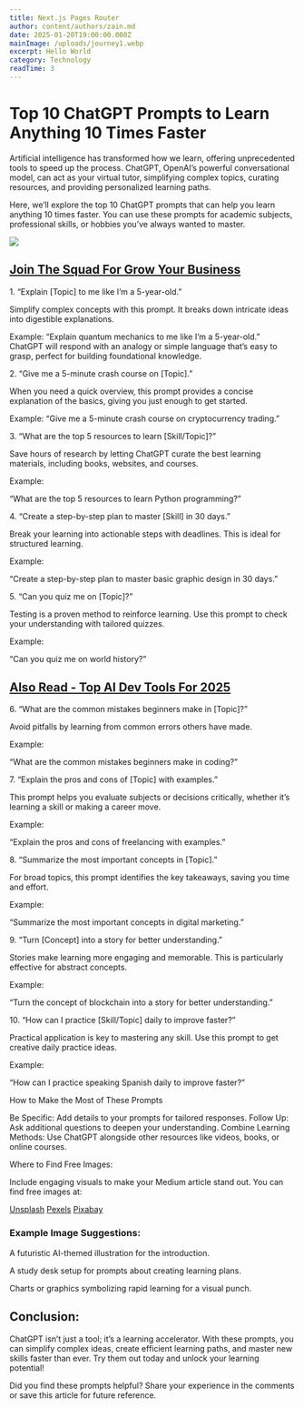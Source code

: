 ```yaml
---
title: Next.js Pages Router
author: content/authors/zain.md
date: 2025-01-20T19:00:00.000Z
mainImage: /uploads/journey1.webp
excerpt: Hello World
category: Technology
readTime: 3
---
```


# Top 10 ChatGPT Prompts to Learn Anything 10 Times Faster

Artificial intelligence has transformed how we learn, offering unprecedented tools to speed up the process. ChatGPT, OpenAI’s powerful conversational model, can act as your virtual tutor, simplifying complex topics, curating resources, and providing personalized learning paths.

Here, we’ll explore the top 10 ChatGPT prompts that can help you learn anything 10 times faster. You can use these prompts for academic subjects, professional skills, or hobbies you’ve always wanted to master.

![](/uploads/journey1.webp)

## [Join The Squad For Grow Your Business](https://app.daily.dev/squads/saasbestdeal)

1\. “Explain \[Topic] to me like I’m a 5-year-old.”

Simplify complex concepts with this prompt. It breaks down intricate ideas into digestible explanations.

Example: “Explain quantum mechanics to me like I’m a 5-year-old.” ChatGPT will respond with an analogy or simple language that’s easy to grasp, perfect for building foundational knowledge.

2\. “Give me a 5-minute crash course on \[Topic].”

When you need a quick overview, this prompt provides a concise explanation of the basics, giving you just enough to get started.

Example: “Give me a 5-minute crash course on cryptocurrency trading.”

3\. “What are the top 5 resources to learn \[Skill/Topic]?”

Save hours of research by letting ChatGPT curate the best learning materials, including books, websites, and courses.

Example:

“What are the top 5 resources to learn Python programming?”

4\. “Create a step-by-step plan to master \[Skill] in 30 days.”

Break your learning into actionable steps with deadlines. This is ideal for structured learning.

Example:

“Create a step-by-step plan to master basic graphic design in 30 days.”

5\. “Can you quiz me on \[Topic]?”

Testing is a proven method to reinforce learning. Use this prompt to check your understanding with tailored quizzes.

Example:

“Can you quiz me on world history?”

## [Also Read - Top AI Dev Tools For 2025](https://dly.to/PIsyCKCQmux)

6\. “What are the common mistakes beginners make in \[Topic]?”

Avoid pitfalls by learning from common errors others have made.

Example:

“What are the common mistakes beginners make in coding?”

7\. “Explain the pros and cons of \[Topic] with examples.”

This prompt helps you evaluate subjects or decisions critically, whether it’s learning a skill or making a career move.

Example:

“Explain the pros and cons of freelancing with examples.”

8\. “Summarize the most important concepts in \[Topic].”

For broad topics, this prompt identifies the key takeaways, saving you time and effort.

Example:

“Summarize the most important concepts in digital marketing.”

9\. “Turn \[Concept] into a story for better understanding.”

Stories make learning more engaging and memorable. This is particularly effective for abstract concepts.

Example:

“Turn the concept of blockchain into a story for better understanding.”

10\. “How can I practice \[Skill/Topic] daily to improve faster?”

Practical application is key to mastering any skill. Use this prompt to get creative daily practice ideas.

Example:

“How can I practice speaking Spanish daily to improve faster?”

How to Make the Most of These Prompts

Be Specific: Add details to your prompts for tailored responses. Follow Up: Ask additional questions to deepen your understanding. Combine Learning Methods: Use ChatGPT alongside other resources like videos, books, or online courses.

Where to Find Free Images:

Include engaging visuals to make your Medium article stand out. You can find free images at:

[Unsplash](https://unsplash.com/) [Pexels](https://www.pexels.com/) [Pixabay](https://pixabay.com/)

### Example Image Suggestions:

A futuristic AI-themed illustration for the introduction.

A study desk setup for prompts about creating learning plans.

Charts or graphics symbolizing rapid learning for a visual punch.

## Conclusion:

ChatGPT isn’t just a tool; it’s a learning accelerator. With these prompts, you can simplify complex ideas, create efficient learning paths, and master new skills faster than ever. Try them out today and unlock your learning potential!

Did you find these prompts helpful? Share your experience in the comments or save this article for future reference.
